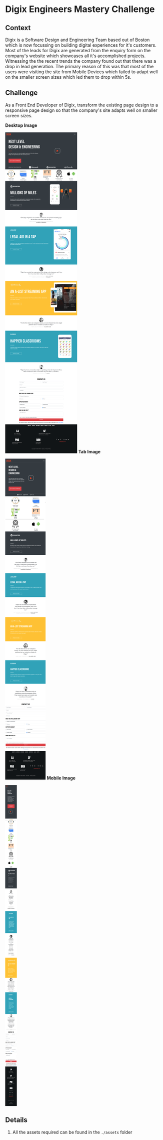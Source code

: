# Digix Engineers Mastery Challenge 

## Context

Digix is a Software Design and Engineering Team based out of Boston which is now focussing on building digital experiences for it's customers. Most of the leads for Digix are generated from the enquiry form on the company's website which showcases all it's accomplished projects. Witnessing the the recent trends the company found out that there was a drop in lead generation. The primary reason of this was that most of the users were visiting the site from Mobile Devices which failed to adapt well on the smaller screen sizes which led them to drop within 5s.

## Challenge

As a Front End Developer of Digix, transform the existing page design to a responsive page design so that the company's site adapts well on smaller screen sizes.

**Desktop Image**

![](./Digix-Desktop.png)
**Tab Image**

![](./Digix-Tab.png)
**Mobile Image**

![](./Digix-Mobile.png)


## Details
1. All the assets required can be found in the `./assets` folder